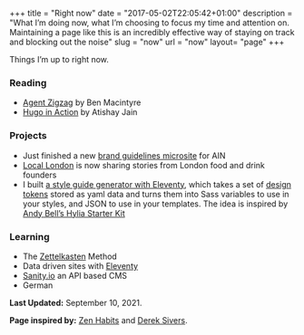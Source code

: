 +++
title = "Right now"
date = "2017-05-02T22:05:42+01:00"
description = "What I’m doing now, what I’m choosing to focus my time and attention on. Maintaining a page like this is an incredibly effective way of staying on track and blocking out the noise"
slug = "now"
url = "now"
layout= "page"
+++

Things I’m up to right now.

### Reading

- [Agent Zigzag](https://www.goodreads.com/book/show/655627.Agent_Zigzag) by Ben Macintyre
- [Hugo in Action](https://www.goodreads.com/book/show/50515045-hugo-in-action) by Atishay Jain


### Projects
- Just finished a new [brand guidelines microsite](https://design.angelinvestmentnetwork.co.uk/) for AIN
- [Local London](https://locallondon.life/interview) is now sharing stories from London food and drink founders
- I built [a style guide generator with Eleventy](https://github.com/harrycresswell/design-tokens-eleventy), which takes a set of [design tokens](https://css-tricks.com/what-are-design-tokens/) stored as yaml data and turns them into Sass variables to use in your styles, and JSON to use in your templates. The idea is inspired by [Andy Bell’s Hylia Starter Kit](https://hylia.website/styleguide/)

### Learning

- The [Zettelkasten](https://zettelkasten.de/) Method
- Data driven sites with [Eleventy](https://11ty.dev/)
- [Sanity.io](https://www.sanity.io/) an API based CMS
- German


**Last Updated:** September 10, 2021.

**Page inspired by:** [Zen Habits](https://zenhabits.net/now/) and [Derek Sivers](https://nownownow.com/about).

